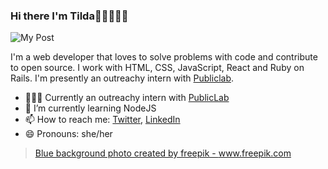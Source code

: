 ### Hi there I'm Tilda👋🏾👩🏾‍💻

![My Post](https://user-images.githubusercontent.com/63427719/122384739-e378f880-cf63-11eb-8716-c00b1157bf35.png)

I'm a web developer that loves to solve problems with code and contribute to open source. I work with HTML, CSS, JavaScript, React and Ruby on Rails. I'm presently an outreachy intern with [Publiclab](https://publiclab.org).

- 👩🏾‍💻 Currently an outreachy intern with [PublicLab](https://publiclab.org)
- 🌱 I’m currently learning NodeJS
- 📫 How to reach me: [Twitter](https://twitter.com/B_eautifulChaos), [LinkedIn](https://www.linkedin.com/in/mathilda-udufo/)
- 😄 Pronouns: she/her


> <a href="https://www.freepik.com/photos/blue-background">Blue background photo created by freepik - www.freepik.com</a>
